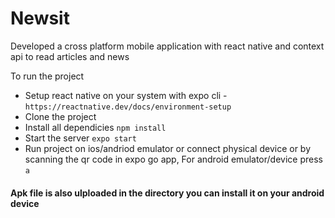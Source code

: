# Newsit
Developed a cross platform mobile application with react native and context api to read articles and news


To run the project
- Setup react native on your system with expo cli - `https://reactnative.dev/docs/environment-setup`
- Clone the project
- Install all dependicies `npm install`
-  Start the server `expo start`
- Run project on ios/andriod emulator or connect physical device or by scanning the qr code in expo go app, For android emulator/device press `a`

#### Apk file is also ulploaded in the directory you can install it on your android device

